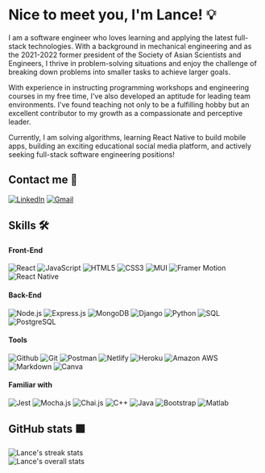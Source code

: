 # Nice to meet you, I'm Lance! 💡

I am a software engineer who loves learning and applying the latest full-stack technologies. With a background in mechanical engineering and as the 2021-2022 former president of the Society of Asian Scientists and Engineers, I thrive in problem-solving situations and enjoy the challenge of breaking down problems into smaller tasks to achieve larger goals.

With experience in instructing programming workshops and engineering courses in my free time, I've also developed an aptitude for leading team environments. I've found teaching not only to be a fulfilling hobby but an excellent contributor to my growth as a compassionate and perceptive leader.

Currently, I am solving algorithms, learning React Native to build mobile apps, building an exciting educational social media platform, and actively seeking full-stack software engineering positions!

## Contact me 👋

[![LinkedIn](https://img.shields.io/badge/linkedin-%230077B5.svg?style=for-the-badge&logo=linkedin&logoColor=white)](https://www.linkedin.com/in/lance-chin/)
[![Gmail](https://img.shields.io/badge/Gmail-D14836?style=for-the-badge&logo=gmail&logoColor=white)](mailto:lanceechin@gmail.com)

## Skills 🛠
#### Front-End
![React](https://img.shields.io/badge/react-%2320232a.svg?style=for-the-badge&logo=react&logoColor=%2361DAFB)
![JavaScript](https://img.shields.io/badge/JavaScript-F7DF1E?style=for-the-badge&logo=javascript&logoColor=black)
![HTML5](https://img.shields.io/badge/HTML5-E34F26?style=for-the-badge&logo=html5&logoColor=white)
![CSS3](https://img.shields.io/badge/CSS3-1572B6?style=for-the-badge&logo=css3&logoColor=white)
![MUI](https://img.shields.io/badge/MUI-%230081CB.svg?style=for-the-badge&logo=mui&logoColor=white)
![Framer Motion](https://img.shields.io/badge/-FRAMER%20MOTION-blueviolet?style=for-the-badge&logo=framer)
![React Native](https://img.shields.io/badge/React_Native-20232A?style=for-the-badge&logo=react&logoColor=61DAFB)

#### Back-End
![Node.js](https://img.shields.io/badge/Node.js-43853D?style=for-the-badge&logo=node.js&logoColor=white)
![Express.js](https://img.shields.io/badge/Express.js-404D59?style=for-the-badge&logo=Express&logoColor=white)
![MongoDB](https://img.shields.io/badge/MongoDB-4EA94B?style=for-the-badge&logo=mongodb&logoColor=white)
![Django](https://img.shields.io/badge/Django-092E20?style=for-the-badge&logo=django&logoColor=white)
![Python](https://img.shields.io/badge/Python-3776AB?style=for-the-badge&logo=python&logoColor=white)
![SQL](https://img.shields.io/badge/-SQL-black?style=for-the-badge)
![PostgreSQL](https://img.shields.io/badge/PostgreSQL-316192?style=for-the-badge&logo=postgresql&logoColor=white)

#### Tools 
![Github](https://img.shields.io/badge/GitHub-100000?style=for-the-badge&logo=github&logoColor=white)
![Git](https://img.shields.io/badge/GIT-E44C30?style=for-the-badge&logo=git&logoColor=white)
![Postman](https://img.shields.io/badge/-POSTMAN-white?style=for-the-badge&logo=Postman)
![Netlify](https://img.shields.io/badge/Netlify-00C7B7?style=for-the-badge&logo=netlify&logoColor=white)
![Heroku](https://img.shields.io/badge/Heroku-430098?style=for-the-badge&logo=heroku&logoColor=white)
![Amazon AWS](https://img.shields.io/badge/Amazon_AWS-232F3E?style=for-the-badge&logo=amazon-aws&logoColor=white)
![Markdown](https://img.shields.io/badge/Markdown-000000?style=for-the-badge&logo=markdown&logoColor=white)
![Canva](https://img.shields.io/badge/Canva-%2300C4CC.svg?&style=for-the-badge&logo=Canva&logoColor=white)

#### Familiar with
![Jest](https://img.shields.io/badge/Jest-323330?style=for-the-badge&logo=Jest&logoColor=white)
![Mocha.js](https://img.shields.io/badge/mocha.js-323330?style=for-the-badge&logo=mocha&logoColor=Brown)
![Chai.js](https://img.shields.io/badge/chai.js-323330?style=for-the-badge&logo=chai&logoColor=red)
![C++](https://img.shields.io/badge/C%2B%2B-00599C?style=for-the-badge&logo=c%2B%2B&logoColor=white)
![Java](https://img.shields.io/badge/Java-ED8B00?style=for-the-badge&logo=java&logoColor=white)
![Bootstrap](https://img.shields.io/badge/Bootstrap-563D7C?style=for-the-badge&logo=bootstrap&logoColor=white)
![Matlab](https://img.shields.io/badge/-MATLAB-%23B653CF?style=for-the-badge)

## GitHub stats 🟩
![Lance's streak stats](https://streak-stats.demolab.com/?user=lancechincodes&theme=tokyonight)
<br/>
![Lance's overall stats](https://github-readme-stats.vercel.app/api?username=lancechincodes&show_icons=true&theme=tokyonight)
